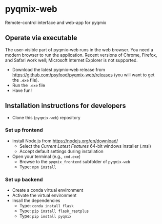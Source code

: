 # pyqmix-web
Remote-control interface and web-app for pyqmix

## Operate via executable
The user-visible part of pyqmix-web runs in the web browser. You need a modern browser to run the application. Recent versions of Chrome, Firefox, and Safari work well; Microsoft Internet Explorer is not supported.

- Download the latest pyqmix-web release from https://github.com/psyfood/pyqmix-web/releases (you will want to get the `.exe` file).
- Run the `.exe` file
- Have fun!

## Installation instructions for developers 
- Clone this (`pyqmix-web`) repository 

### Set up frontend
- Install Node.js from https://nodejs.org/en/download/
  - Select the _Current Latest Features_ 64-bit windows installer (.msi)
  - Accept default settings during installation
- Open your terminal (e.g., `cmd.exe`)
  - Browse to the `pyqmix_frontend` subfolder of `pyqmix-web`
  - Type: `npm install`

### Set up backend
- Create a conda virtual environment
- Activate the virtual environment
- Insall the dependencies
  - Type: `conda install flask`
  - Type: `pip install flask_restplus`
  - Type: `pip install pyqmix`

